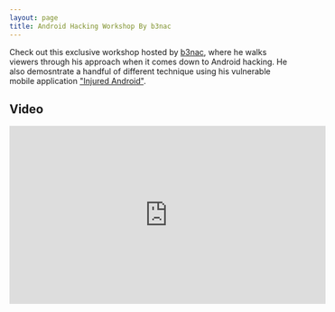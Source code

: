 ```yaml
---
layout: page
title: Android Hacking Workshop By b3nac
---
```


Check out this exclusive workshop hosted by [b3nac](https://twitter.com/b3nac), where he walks viewers through his approach when it comes down to Android hacking. He also demosntrate a handful of different technique using his vulnerable mobile application ["Injured Android"](https://github.com/B3nac/InjuredAndroid).


Video
-----

<div class="container">
	<iframe width="560" height="315" src="https://www.youtube-nocookie.com/embed/lhRXV9LZ7bY" frameborder="0" allow="accelerometer; autoplay; encrypted-media; gyroscope; picture-in-picture" allowfullscreen></iframe>
</div>
